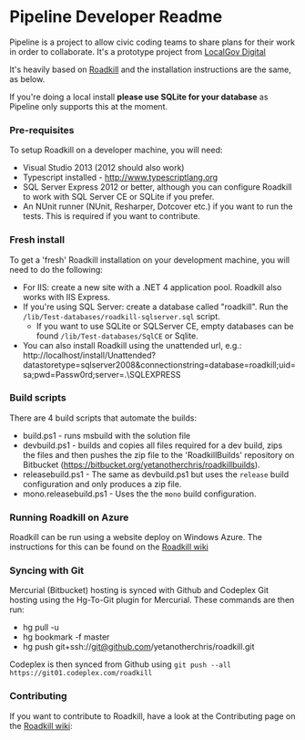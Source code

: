 # Pipeline Developer Readme

Pipeline is a project to allow civic coding teams to share plans for their work in order to collaborate. It's a prototype project from [LocalGov Digital](http://www.localgovdigital.info/)

It's heavily based on [Roadkill](http://www.roadkillwiki.net/) and the installation instructions are the same, as below.

If you're doing a local install **please use SQLite for your database** as Pipeline only supports this at the moment.

### Pre-requisites

To setup Roadkill on a developer machine, you will need:

* Visual Studio 2013 (2012 should also work)
* Typescript installed - http://www.typescriptlang.org
* SQL Server Express 2012 or better, although you can configure Roadkill to work with SQL Server CE or SQLite if you prefer.
* An NUnit runner (NUnit, Resharper, Dotcover etc.) if you want to run the tests. This is required if you want to contribute.

### Fresh install

To get a 'fresh' Roadkill installation on your development machine, you will need to do the following:

* For IIS: create a new site with a .NET 4 application pool. Roadkill also works with IIS Express.
* If you're using SQL Server: create a database called "roadkill". Run the `/lib/Test-databases/roadkill-sqlserver.sql` script.
  * If you want to use SQLite or SQLServer CE, empty databases can be found `/lib/Test-databases/SqlCE` or Sqlite.
* You can also install Roadkill using the unattended url, e.g.: http://localhost/install/Unattended?datastoretype=sqlserver2008&connectionstring=database=roadkill;uid=sa;pwd=Passw0rd;server=.\SQLEXPRESS


### Build scripts

There are 4 build scripts that automate the builds:

* build.ps1 - runs msbuild with the solution file
* devbuild.ps1 - builds and copies all files required for a dev build, zips the files and then pushes the zip file to the 'RoadkillBuilds' repository on Bitbucket (https://bitbucket.org/yetanotherchris/roadkillbuilds).
* releasebuild.ps1 - The same as devbuild.ps1 but uses the `release` build configuration and only produces a zip file.
* mono.releasebuild.ps1 - Uses the the `mono` build configuration. 

### Running Roadkill on Azure
Roadkill can be run using a website deploy on Windows Azure. The instructions for this can be found on the [Roadkill wiki](http://www.roadkillwiki.net/wiki/13/azure-website-deployments)

### Syncing with Git

Mercurial (Bitbucket) hosting is synced with Github and Codeplex Git hosting using the Hg-To-Git plugin for Mercurial. These commands are then run:

- hg pull -u
- hg bookmark -f master
- hg push git+ssh://git@github.com/yetanotherchris/roadkill.git

Codeplex is then synced from Github using `git push --all https://git01.codeplex.com/roadkill`


### Contributing

If you want to contribute to Roadkill, have a look at the Contributing page on the [Roadkill wiki](http://www.roadkillwiki.net/wiki/4/contributing): 
